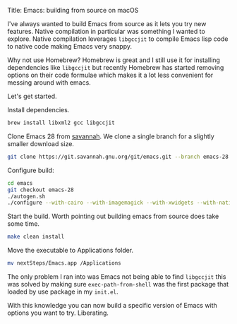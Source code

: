 Title: Emacs: building from source on macOS

I've always wanted to build Emacs from source as it lets you try new features. Native compilation in particular was something I wanted to explore. Native compilation leverages `libgccjit` to compile Emacs lisp code to native code making Emacs very snappy.

Why not use Homebrew? Homebrew is great and I still use it for installing dependencies like `libgccjit` but recently Homebrew has started removing options on their code formulae which makes it a lot less convenient for messing around with emacs.

Let's get started.

Install dependencies.

```bash
brew install libxml2 gcc libgccjit
```

Clone Emacs 28 from [savannah](https://savannah.gnu.org/git/?group=emacs).  We clone a single branch for a slightly smaller download size.

```bash
git clone https://git.savannah.gnu.org/git/emacs.git --branch emacs-28 --single-branch
```

Configure build:

```bash
cd emacs
git checkout emacs-28
./autogen.sh
./configure --with-cairo --with-imagemagick --with-xwidgets --with-native-compilation
```

Start the build. Worth pointing out building emacs from source does take some time.

```bash
make clean install
```

Move the executable to Applications folder.

```bash
mv nextSteps/Emacs.app /Applications
```

The only problem I ran into was Emacs not being able to find `libgccjit` this was solved by making sure `exec-path-from-shell` was the first package that loaded by use package in my `init.el`.

With this knowledge you can now build a specific version of Emacs with options you want to try. Liberating.
